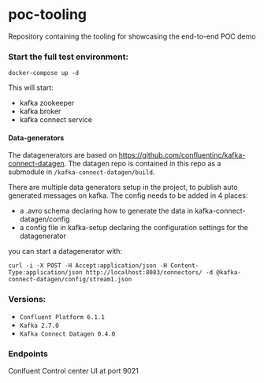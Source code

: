 # poc-tooling

Repository containing the tooling for showcasing the end-to-end POC demo

### Start the full test environment:
`docker-compose up -d`

This will start:
- kafka zookeeper
- kafka broker
- kafka connect service


#### Data-generators

The datagenerators are based on https://github.com/confluentinc/kafka-connect-datagen.
The datagen repo is contained in this repo as a submodule in `/kafka-connect-datagen/build`.

There are multiple data generators setup in the project, to publish auto generated messages on kafka.
The config needs to be added in 4 places:
- a .avro schema declaring how to generate the data in kafka-connect-datagen/config
- a config file in kafka-setup declaring the configuration settings for the datagenerator

you can start a datagenerator with:
```
curl -i -X POST -H Accept:application/json -H Content-Type:application/json http://localhost:8083/connectors/ -d @kafka-connect-datagen/config/stream1.json
```

### Versions:

- `Confluent Platform 6.1.1` 
- `Kafka 2.7.0`
- `Kafka Connect Datagen 0.4.0`



### Endpoints

Conlfuent Control center UI at port 9021